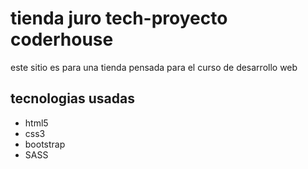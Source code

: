 <h1>tienda juro tech-proyecto coderhouse</h1>
<p>este sitio  es para una tienda pensada para el curso de desarrollo web</p>
<h2>tecnologias usadas </h2>
<ul>
<li>html5</li>
<li>css3</li>
<li>bootstrap</li>
<li>SASS</li>
</ul>